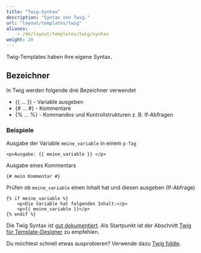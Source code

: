 ```yaml
---
title: "Twig-Syntax"
description: "Syntax von Twig."
url: "layout/templates/twig"
aliases:
    - /de/layout/templates/twig/syntax
weight: 20
---
```


Twig-Templates haben ihre eigene Syntax.

## Bezeichner

In Twig werden folgende drei Bezeichner verwendet
* {{ ... }} - Variable ausgeben
* {# ... #} - Kommentare
* {% ... %} - Kommandos und Kontrollstrukturen z. B. If-Abfragen

### Beispiele
Ausgabe der Variable `meine_variable` in einem `p-Tag`
```twig
<p>Ausgabe: {{ meine_variable }} </p>
```
Ausgabe eines Kommentars
```twig
{# mein Kommentar #}
```
Prüfen ob `meine_variable` einen Inhalt hat und diesen ausgeben (If-Abfrage)
```twig
{% if meine_variable %}
    <p>Die Variable hat folgenden Inhalt:</p>
    <p>{{ meine_variable }}</p>
{% endif %}
```
Die Twig Syntax ist [gut dokumentiert](https://twig.symfony.com/doc/3.x/). Als Startpunkt ist der
Abschnitt [Twig für Template-Designer](https://twig.symfony.com/doc/3.x/templates.html) zu empfehlen. 

Du möchtest schnell etwas ausprobieren?
Verwende dazu [Twig fiddle](https://twigfiddle.com/).

